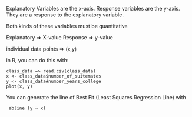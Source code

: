 Explanatory Variables are the x-axis.
Response variables are the y-axis. They are a response to the explanatory variable. 

Both kinds of these variables must be quantitative

Explanatory => X-value
Response => y-value

individual data points => (x,y)

in R, you can do this with:
```
class_data => read.csv(class_data)
x <- class_data$number_of_suitemates
y <- class_data#number_years_college
plot(x, y)
```
You can generate the line of Best Fit (Least Squares Regression Line) with
```
 abline (y ~ x)
```